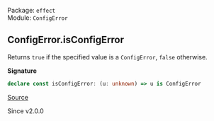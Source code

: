Package: `effect`<br />
Module: `ConfigError`<br />

## ConfigError.isConfigError

Returns `true` if the specified value is a `ConfigError`, `false` otherwise.

**Signature**

```ts
declare const isConfigError: (u: unknown) => u is ConfigError
```

[Source](https://github.com/Effect-TS/effect/tree/main/packages/effect/src/ConfigError.ts#L190)

Since v2.0.0
